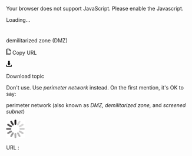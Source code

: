Your browser does not support JavaScript. Please enable the Javascript.

Loading...

# 

demilitarized zone (DMZ)

![Copy URL](media/demilitarized-zone-dmz/Copy.png)
Copy URL

![Download](media/demilitarized-zone-dmz/Download.png)

Download topic

Don't use. Use *perimeter network* instead. On the first mention, it's OK to say:

perimeter network (also known as *DMZ, demilitarized zone,* and *screened subnet*)

![In progress](media/demilitarized-zone-dmz/activity-large.gif)

URL :
